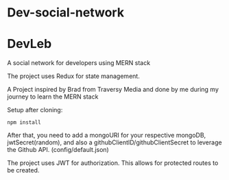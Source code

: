 # Dev-social-network

# DevLeb

A social network for developers using MERN stack

The project uses Redux for state management.

A Project inspired by Brad from Traversy Media and done by me during my journey to learn the MERN stack

Setup after cloning:

```
npm install
```

After that, you need to add a mongoURI for your respective mongoDB, jwtSecret(random), and also a githubClientID/githubClientSecret to leverage the Github API. (config/default.json)

The project uses JWT for authorization. This allows for protected routes to be created.

